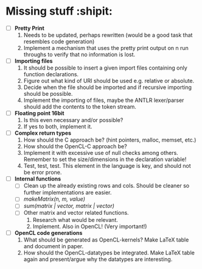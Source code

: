 Missing stuff :shipit:
======================
                
- [ ] **Pretty Print**
  1. Needs to be updated, perhaps rewritten (would be a good task that resembles code generation)
  2. Implement a mechanism that uses the pretty print output on n run throughs to verify that no information is lost. 
- [ ] **Importing files**     
  1. It should be possible to insert a given import files containing only function declarations.
  2. Figure out what kind of URI should be used e.g. relative or absolute.
  3. Decide when the file should be imported and if recursive importing should be possible.
  4. Implement the importing of files, maybe the ANTLR lexer/parser should add the contents to the token stream. 
- [ ] **Floating point 16bit**
  1. Is this even necessary and/or possible?
  2. If yes to both, implement it.
- [ ] **Complex return types**
  1. How should the C approach be? (hint pointers, malloc, memset, etc.)
  2. How should the OpenCL-C approach be?
  3. Implement it with excessive use of null checks among others. Remember to set the size/dimensions in the declaration variable! 
  4. Test, test, test. This element in the language is key, and should not be error prone.
- [ ] **Internal functions**    
  - [ ] Clean up the already existing rows and cols. Should be cleaner so further implementations are easier.
  - [ ] *makeMatrix(n, m, value)*
  - [ ] *sum(matrix | vector, matrix | vector)*
  - [ ] Other matrix and vector related functions.
    1. Research what would be relevant.
    2. Implement. Also in OpenCL! (Very important!)
- [ ] **OpenCL code generations**
  1. What should be generated as OpenCL-kernels? Make LaTeX table and document in paper.
  2. How should the OpenCL-datatypes be integrated. Make LaTeX table again and present/argue why the datatypes are interesting.
  
  